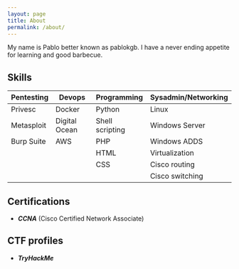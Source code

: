 ```yaml
---
layout: page
title: About
permalink: /about/
---
```


My name is Pablo better known as pablokgb. I have a never ending appetite for learning and good barbecue.

<div class="divider"></div>

## Skills

| Pentesting | Devops        | Programming     | Sysadmin/Networking |
|------------|---------------|-----------------|---------------------|
| Privesc    | Docker        | Python          | Linux               |
| Metasploit | Digital Ocean | Shell scripting | Windows Server      |
| Burp Suite | AWS           | PHP             | Windows ADDS        |
|            |               | HTML            | Virtualization      |
|            |               | CSS             | Cisco routing       |
|            |               |                 | Cisco switching     |

<div class="divider"></div>

## Certifications

* ***CCNA*** (Cisco Certified Network Associate)

<div class="divider"></div>

## CTF profiles

* ***TryHackMe*** 

<script src="https://tryhackme.com/badge/649705"></script>


